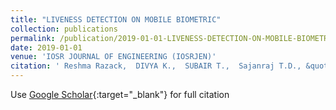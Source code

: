 ```yaml
---
title: "LIVENESS DETECTION ON MOBILE BIOMETRIC"
collection: publications
permalink: /publication/2019-01-01-LIVENESS-DETECTION-ON-MOBILE-BIOMETRIC
date: 2019-01-01
venue: 'IOSR JOURNAL OF ENGINEERING (IOSRJEN)'
citation: ' Reshma Razack,  DIVYA K.,  SUBAIR T.,  Sajanraj T.D., &quot;LIVENESS DETECTION ON MOBILE BIOMETRIC.&quot; IOSR JOURNAL OF ENGINEERING (IOSRJEN), 2019.'
---
```

Use [Google Scholar](https://scholar.google.com/scholar?q=LIVENESS+DETECTION+ON+MOBILE+BIOMETRIC){:target="_blank"} for full citation